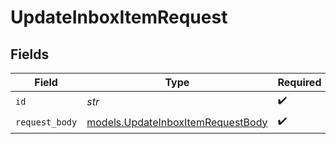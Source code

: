 # UpdateInboxItemRequest


## Fields

| Field                                                                        | Type                                                                         | Required                                                                     | Description                                                                  |
| ---------------------------------------------------------------------------- | ---------------------------------------------------------------------------- | ---------------------------------------------------------------------------- | ---------------------------------------------------------------------------- |
| `id`                                                                         | *str*                                                                        | :heavy_check_mark:                                                           | N/A                                                                          |
| `request_body`                                                               | [models.UpdateInboxItemRequestBody](../models/updateinboxitemrequestbody.md) | :heavy_check_mark:                                                           | N/A                                                                          |